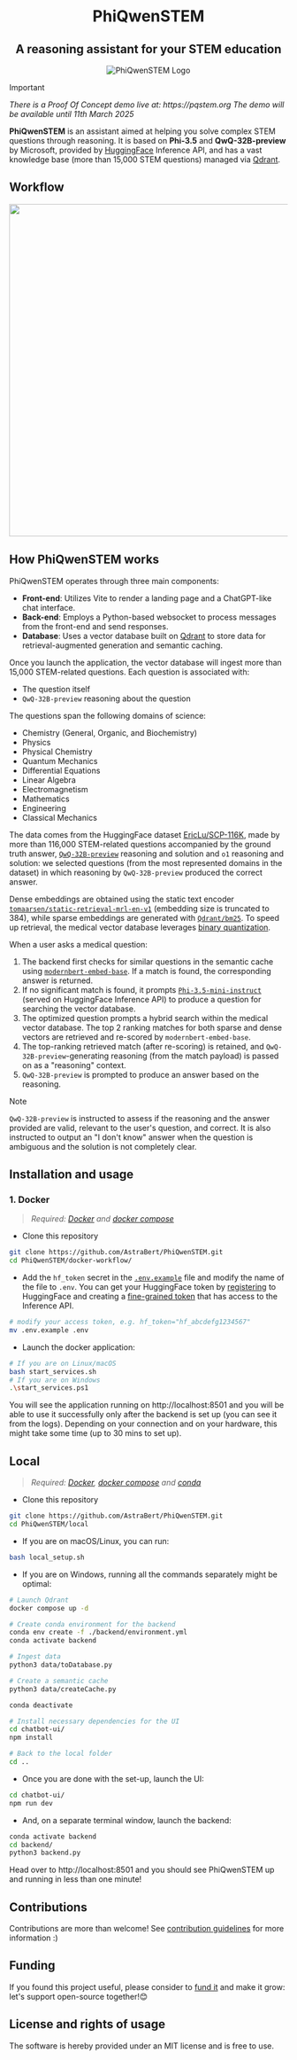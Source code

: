 <h1 align="center">PhiQwenSTEM</h1>
<h2 align="center">A reasoning assistant for your STEM education</h2>
<div align="center">
    <img src="./phiQwenSTEM.png" alt="PhiQwenSTEM Logo">
</div>

> [!IMPORTANT]
> _There is a Proof Of Concept demo live at: https://pqstem.org_
> _The demo will be available until 11th March 2025_

**PhiQwenSTEM** is an assistant aimed at helping you solve complex STEM questions through reasoning. It is based on **Phi-3.5** and **QwQ-32B-preview** by Microsoft, provided by [HuggingFace](https://huggingface.co) Inference API, and has a vast knowledge base (more than 15,000 STEM questions) managed via [Qdrant](https://qdrant.tech).

## Workflow

<div>
    <img src="PhiQwenSTEM_workflow.png" width=700 height=600>
</div>

## How PhiQwenSTEM works

PhiQwenSTEM operates through three main components:

- **Front-end**: Utilizes Vite to render a landing page and a ChatGPT-like chat interface.
- **Back-end**: Employs a Python-based websocket to process messages from the front-end and send responses.
- **Database**: Uses a vector database built on [Qdrant](https://qdrant.tech) to store data for retrieval-augmented generation and semantic caching.

Once you launch the application, the vector database will ingest more than 15,000 STEM-related questions. Each question is associated with:
- The question itself
- `QwQ-32B-preview` reasoning about the question

The questions span the following domains of science:

- Chemistry (General, Organic, and Biochemistry)
- Physics
- Physical Chemistry
- Quantum Mechanics
- Differential Equations
- Linear Algebra
- Electromagnetism
- Mathematics
- Engineering
- Classical Mechanics

The data comes from the HuggingFace dataset [EricLu/SCP-116K](https://huggingface.co/datasets/EricLu/SCP-116K), made by more than 116,000 STEM-related questions accompanied by the ground truth answer, [`QwQ-32B-preview`](https://huggingface.co/Qwen/QwQ-32B-Preview) reasoning and solution and `o1` reasoning and solution: we selected questions (from the most represented domains in the dataset) in which reasoning by `QwQ-32B-preview` produced the correct answer. 

Dense embeddings are obtained using the static text encoder [`tomaarsen/static-retrieval-mrl-en-v1`](https://huggingface.co/tomaarsen/static-retrieval-mrl-en-v1) (embedding size is truncated to 384), while sparse embeddings are generated with [`Qdrant/bm25`](https://huggingface.co/Qdrant/bm25). To speed up retrieval, the medical vector database leverages [binary quantization](https://qdrant.tech/articles/binary-quantization/).

When a user asks a medical question:
1. The backend first checks for similar questions in the semantic cache using [`modernbert-embed-base`](https://huggingface.co/nomic-ai/modernbert-embed-base). If a match is found, the corresponding answer is returned.
2. If no significant match is found, it prompts [`Phi-3.5-mini-instruct`](https://huggingface.co/microsoft/Phi-3.5-mini-instruct) (served on HuggingFace Inference API) to produce a question for searching the vector database.
3. The optimized question prompts a hybrid search within the medical vector database. The top 2 ranking matches for both sparse and dense vectors are retrieved and re-scored by `modernbert-embed-base`.
4. The top-ranking retrieved match (after re-scoring) is retained, and `QwQ-32B-preview`-generating reasoning (from the match payload) is passed on as a "reasoning" context.
5. `QwQ-32B-preview` is prompted to produce an answer based on the reasoning.

> [!NOTE]
> `QwQ-32B-preview` is instructed to assess if the reasoning and the answer provided are valid, relevant to the user's question, and correct. It is also instructed to output an "I don't know" answer when the question is ambiguous and the solution is not completely clear.


## Installation and usage

### 1. Docker

> _Required: [Docker](https://docs.docker.com/desktop/) and [docker compose](https://docs.docker.com/compose/)_

- Clone this repository

```bash
git clone https://github.com/AstraBert/PhiQwenSTEM.git
cd PhiQwenSTEM/docker-workflow/
```

- Add the `hf_token` secret in the [`.env.example`](./docker/.env.example) file and modify the name of the file to `.env`. You can get your HuggingFace token by [registering](https://huggingface.co/join) to HuggingFace and creating a [fine-grained token](https://huggingface.co/settings/tokens) that has access to the Inference API.

```bash
# modify your access token, e.g. hf_token="hf_abcdefg1234567"
mv .env.example .env
```

- Launch the docker application:

```bash
# If you are on Linux/macOS
bash start_services.sh
# If you are on Windows
.\start_services.ps1
```

You will see the application running on http://localhost:8501 and you will be able to use it successfully only after the backend is set up (you can see it from the logs). Depending on your connection and on your hardware, this might take some time (up to 30 mins to set up).

## Local

> _Required: [Docker](https://docs.docker.com/desktop/), [docker compose](https://docs.docker.com/compose/) and [conda](https://anaconda.org/anaconda/conda)_

- Clone this repository

```bash
git clone https://github.com/AstraBert/PhiQwenSTEM.git
cd PhiQwenSTEM/local
```

- If you are on macOS/Linux, you can run:

```bash
bash local_setup.sh
```

- If you are on Windows, running all the commands separately might be optimal:

```bash
# Launch Qdrant
docker compose up -d

# Create conda environment for the backend
conda env create -f ./backend/environment.yml
conda activate backend

# Ingest data
python3 data/toDatabase.py

# Create a semantic cache
python3 data/createCache.py

conda deactivate

# Install necessary dependencies for the UI
cd chatbot-ui/
npm install

# Back to the local folder
cd ..
```

- Once you are done with the set-up, launch the UI:

```bash
cd chatbot-ui/
npm run dev
```

- And, on a separate terminal window, launch the backend:

```bash
conda activate backend
cd backend/
python3 backend.py
```

Head over to http://localhost:8501 and you should see PhiQwenSTEM up and running in less than one minute!

## Contributions

Contributions are more than welcome! See [contribution guidelines](./CONTRIBUTING.md) for more information :)

## Funding

If you found this project useful, please consider to [fund it](https://github.com/sponsors/AstraBert) and make it grow: let's support open-source together!😊

## License and rights of usage

The software is hereby provided under an MIT license and is free to use.
